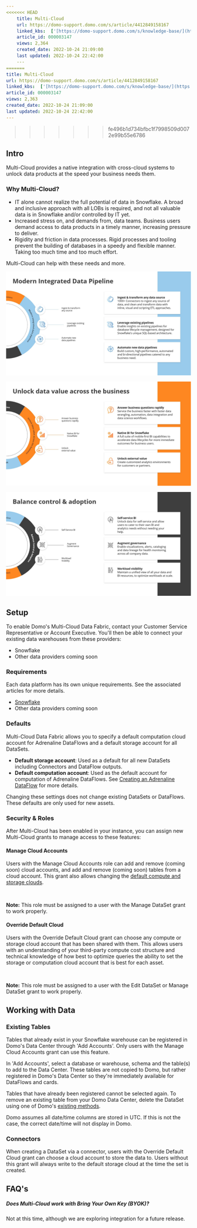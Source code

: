 ```yaml
---
<<<<<<< HEAD
    title: Multi-Cloud
    url: https://domo-support.domo.com/s/article/4412849158167
    linked_kbs:  ['[https://domo-support.domo.com/s/knowledge-base/](https://domo-support.domo.com/s/knowledge-base/)', '[https://domo-support.domo.com/s/](https://domo-support.domo.com/s/)', '[https://domo-support.domo.com/s/topic/0TO5w000000ZammGAC](https://domo-support.domo.com/s/topic/0TO5w000000ZammGAC)', '[https://domo-support.domo.com/s/topic/0TO5w000000ZanzGAC](https://domo-support.domo.com/s/topic/0TO5w000000ZanzGAC)', '[https://domo-support.domo.com/s/article/4402322966807](https://domo-support.domo.com/s/article/4402322966807)', '[https://domo-support.domo.com/s/article/360063698733](https://domo-support.domo.com/s/article/360063698733)', '[https://domo-support.domo.com/s/article/4412849158167](https://domo-support.domo.com/s/article/4412849158167)', '[https://domo-support.domo.com/s/article/360042926194](https://domo-support.domo.com/s/article/360042926194)', '[https://domo-support.domo.com/s/topic/0TO5w000000ZanzGAC/other-connection-methods](https://domo-support.domo.com/s/topic/0TO5w000000ZanzGAC/other-connection-methods)', '[https://domo-support.domo.com/s/article/360043429933](https://domo-support.domo.com/s/article/360043429933)', '[https://domo-support.domo.com/s/article/360043429953](https://domo-support.domo.com/s/article/360043429953)', '[https://domo-support.domo.com/s/article/360042925494](https://domo-support.domo.com/s/article/360042925494)', '[https://domo-support.domo.com/s/article/360043429913](https://domo-support.domo.com/s/article/360043429913)', '[https://domo-support.domo.com/s/article/4408174643607](https://domo-support.domo.com/s/article/4408174643607)', '[https://domo-support.domo.com/s/login/](https://domo-support.domo.com/s/login/)']
    article_id: 000003147
    views: 2,364
    created_date: 2022-10-24 21:09:00
    last updated: 2022-10-24 22:42:00
    ---
=======
title: Multi-Cloud
url: https://domo-support.domo.com/s/article/4412849158167
linked_kbs:  ['[https://domo-support.domo.com/s/knowledge-base/](https://domo-support.domo.com/s/knowledge-base/)', '[https://domo-support.domo.com/s/](https://domo-support.domo.com/s/)', '[https://domo-support.domo.com/s/topic/0TO5w000000ZammGAC](https://domo-support.domo.com/s/topic/0TO5w000000ZammGAC)', '[https://domo-support.domo.com/s/topic/0TO5w000000ZanzGAC](https://domo-support.domo.com/s/topic/0TO5w000000ZanzGAC)', '[https://domo-support.domo.com/s/article/4402322966807](https://domo-support.domo.com/s/article/4402322966807)', '[https://domo-support.domo.com/s/article/360063698733](https://domo-support.domo.com/s/article/360063698733)', '[https://domo-support.domo.com/s/article/4412849158167](https://domo-support.domo.com/s/article/4412849158167)', '[https://domo-support.domo.com/s/article/360042926194](https://domo-support.domo.com/s/article/360042926194)', '[https://domo-support.domo.com/s/topic/0TO5w000000ZanzGAC/other-connection-methods](https://domo-support.domo.com/s/topic/0TO5w000000ZanzGAC/other-connection-methods)', '[https://domo-support.domo.com/s/article/360043429933](https://domo-support.domo.com/s/article/360043429933)', '[https://domo-support.domo.com/s/article/360043429953](https://domo-support.domo.com/s/article/360043429953)', '[https://domo-support.domo.com/s/article/360042925494](https://domo-support.domo.com/s/article/360042925494)', '[https://domo-support.domo.com/s/article/360043429913](https://domo-support.domo.com/s/article/360043429913)', '[https://domo-support.domo.com/s/article/4408174643607](https://domo-support.domo.com/s/article/4408174643607)', '[https://domo-support.domo.com/s/login/](https://domo-support.domo.com/s/login/)']
article_id: 000003147
views: 2,363
created_date: 2022-10-24 21:09:00
last updated: 2022-10-24 22:42:00
---
```

>>>>>>> fe496b1d734bfbc1f7998509d0072e99b55e6786



Intro
-----


Multi-Cloud provides a native integration with cross-cloud systems to unlock data products at the speed your business needs them.


### Why Multi-Cloud?


* IT alone cannot realize the full potential of data in Snowflake. A broad and inclusive approach with all LOBs is required, and not all valuable data is in Snowflake and/or controlled by IT yet.
* Increased stress on, and demands from, data teams. Business users demand access to data products in a timely manner, increasing pressure to deliver.​
* Rigidity and friction in data processes. Rigid processes and tooling prevent the building of databases in a speedy and flexible manner. Taking too much time and too much effort.


Multi-Cloud can help with these needs and more.  
  
![Multi-Cloud_Integrated_Data_Pipeline.jpg](Multi-Cloud_Integrated_Data_Pipeline.jpg)  
  
![Multi-Cloud_Unlock_Data_Value.jpg](Multi-Cloud_Unlock_Data_Value.jpg)  
  
![Multi-Cloud_Balance_Control.jpg](Multi-Cloud_Balance_Control.jpg)


Setup
-----


To enable Domo's Multi-Cloud Data Fabric, contact your Customer Service Representative or Account Executive. You'll then be able to connect your existing data warehouses from these providers:


* Snowflake
* Other data providers coming soon


### Requirements


Each data platform has its own unique requirements. See the associated articles for more details.


* [Snowflake](/s/article/4402322966807)
* Other data providers coming soon


### Defaults


Multi-Cloud Data Fabric allows you to specify a default computation cloud account for Adrenaline DataFlows and a default storage account for all DataSets.


* **Default storage account**: Used as a default for all new DataSets including Connectors and DataFlow outputs.
* **Default computation account**: Used as the default account for computation of Adrenaline DataFlows. See [Creating an Adrenaline DataFlow](/s/article/360063698733) for more details.


Changing these settings does not change existing DataSets or DataFlows. These defaults are only used for new assets.


### Security & Roles


After Multi-Cloud has been enabled in your instance, you can assign new Multi-Cloud grants to manage access to these features:


#### Manage Cloud Accounts


Users with the Manage Cloud Accounts role can add and remove (coming soon) cloud accounts, and add and remove (coming soon) tables from a cloud account. This grant also allows changing the [default compute and storage clouds](/s/article/4412849158167).




 

**Note:** This role must be assigned to a user with the Manage DataSet grant to work properly.



#### Override Default Cloud


Users with the Override Default Cloud grant can choose any compute or storage cloud account that has been shared with them. This allows users with an understanding of your third-party compute cost structure and technical knowledge of how best to optimize queries the ability to set the storage or computation cloud account that is best for each asset.




 

**Note:** This role must be assigned to a user with the Edit DataSet or Manage DataSet grant to work properly.



Working with Data
-----------------


### Existing Tables


Tables that already exist in your Snowflake warehouse can be registered in Domo's Data Center through 'Add Accounts'. Only users with the Manage Cloud Accounts grant can use this feature.


In 'Add Accounts', select a database or warehouse, schema and the table(s) to add to the Data Center. These tables are not copied to Domo, but rather registered in Domo's Data Center so they're immediately available for DataFlows and cards.


Tables that have already been registered cannot be selected again. To remove an existing table from your Domo Data Center, delete the DataSet using one of Domo's [existing methods](/s/article/360042926194).


Domo assumes all date/time columns are stored in UTC. If this is not the case, the correct date/time will not display in Domo.


### Connectors


When creating a DataSet via a connector, users with the Override Default Cloud grant can choose a cloud account to store the data to. Users without this grant will always write to the default storage cloud at the time the set is created.


FAQ's
-----


##### Does Multi-Cloud work with Bring Your Own Key (BYOK)?


Not at this time, although we are exploring integration for a future release.

